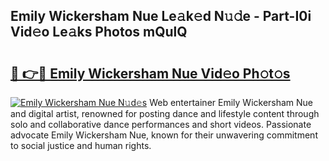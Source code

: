 ## Emily Wickersham Nue Le𝚊k𝚎d N𝚞𝚍e - Part-I0i Vid𝚎o Le𝚊ks Photos mQulQ

# <h2><a href="http://fb1t9tk.evod.top/?m=Emily+Wickersham+Nue">🔗 👉🔴 Emily Wickersham Nue Vid𝚎o Ph𝚘t𝚘s</a></h2>

[![Emily Wickersham Nue N𝚞d𝚎s](https://i.imgur.com/8V9OHl7.gif)](http://fb1t9tk.evod.top/?m=Emily+Wickersham+Nue)
Web entertainer Emily Wickersham Nue and digital artist, renowned for posting dance and lifestyle content through solo and collaborative dance performances and short videos. Passionate advocate Emily Wickersham Nue, known for their unwavering commitment to social justice and human rights. 
